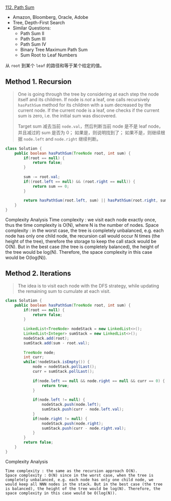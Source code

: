 [112. Path Sum](https://leetcode.com/problems/path-sum/)

* Amazon, Bloomberg, Oracle, Adobe
* Tree, Depth-First Search
* Similar Questions:
    * Path Sum II
    * Path Sum III
    * Path Sum IV
    * Binary Tree Maximum Path Sum
    * Sum Root to Leaf Numbers

从 `root` 到某个 `leaf` 的路径和等于某个给定的值。

## Method 1. Recursion
> One is going through the tree by considering at each step the node itself and its children.
> If node is *not* a leaf, one calls recursively `hasPathSum` method for its children with a sum decreased by the current node.
> If the current node is a leaf, one checks if the current sum is zero, i.e. the initial sum was discovered.
>
> Target sum 减去当前 `node.val`，然后判断当前 node 是不是 leaf node，并且减过的 sum 是否为 0；
> 如果是，则说明找到了；
> 如果不是，则继续根据 `node.left` and `node.right` 继续判断。
```java 
class Solution {
    public boolean hasPathSum(TreeNode root, int sum) {
        if(root == null) {
            return false;
        }
        
        sum -= root.val;
        if((root.left == null) && (root.right == null)) {
            return sum == 0;
        }
        
        return hasPathSum(root.left, sum) || hasPathSum(root.right, sum);
    }
}
```

Complexity Analysis
    Time complexity : we visit each node exactly once, thus the time complexity is O(N), where N is the number of nodes.
    Space complexity : in the worst case, the tree is completely unbalanced, e.g. each node has only one child node, the recursion call would occur N times (the height of the tree), therefore the storage to keep the call stack would be O(N). But in the best case (the tree is completely balanced), the height of the tree would be log⁡(N). Therefore, the space complexity in this case would be O(log⁡(N)). 
  
  
## Method 2. Iterations
> The idea is to visit each node with the DFS strategy, while updating the remaining sum to cumulate at each visit.

```java 
class Solution {
    public boolean hasPathSum(TreeNode root, int sum) {
        if(root == null) {
            return false;
        }
        
        LinkedList<TreeNode> nodeStack = new LinkedList<>();
        LinkedList<Integer> sumStack = new LinkedList<>();
        nodeStack.add(root);
        sumStack.add(sum - root.val);
        
        TreeNode node;
        int curr;
        while(!nodeStack.isEmpty()) {
            node = nodeStack.pollLast();
            curr = sumStack.pollLast();
            
            if(node.left == null && node.right == null && curr == 0) {
                return true;
            }
            
            if(node.left != null) {
                nodeStack.push(node.left);
                sumStack.push(curr - node.left.val);
            }
            if(node.right != null) {
                nodeStack.push(node.right);
                sumStack.push(curr - node.right.val);
            }
        }
        return false;
    }
}
```  
Complexity Analysis

    Time complexity : the same as the recursion approach O(N).
    Space complexity : O(N) since in the worst case, when the tree is completely unbalanced, e.g. each node has only one child node, we would keep all NNN nodes in the stack. But in the best case (the tree is balanced), the height of the tree would be log⁡(N). Therefore, the space complexity in this case would be O(log⁡(N)).
